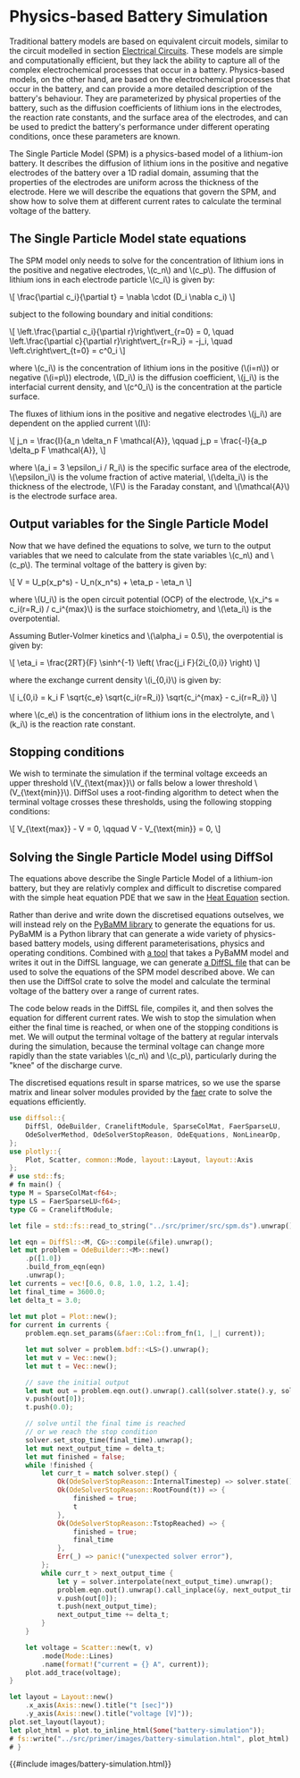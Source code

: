 # Physics-based Battery Simulation

Traditional battery models are based on equivalent circuit models, similar to the circuit modelled in section [Electrical Circuits](./electrical_circuits.md). 
These models are simple and computationally efficient, but they lack the ability to capture all of the complex electrochemical processes that occur in a battery.
Physics-based models, on the other hand, are based on the electrochemical processes that occur in the battery, and can provide a more detailed description of the battery's behaviour.
They are parameterized by physical properties of the battery, such as the diffusion coefficients of lithium ions in the electrodes, the reaction rate constants, and the surface area of the electrodes,
and can be used to predict the battery's performance under different operating conditions, once these parameters are known.

The Single Particle Model (SPM) is a physics-based model of a lithium-ion battery. It describes the diffusion of lithium ions in the positive and negative electrodes of the battery over a 1D radial domain, assuming that the properties of the electrodes are uniform across the thickness of the electrode. Here we will describe the equations that govern the SPM, and show how to solve them at different current rates to calculate the terminal voltage of the battery.

## The Single Particle Model state equations

The SPM model only needs to solve for the concentration of lithium ions in the positive and negative electrodes, \\(c_n\\) and \\(c_p\\). The diffusion of lithium ions in each electrode particle \\(c_i\\) is given by:

\\[
\frac{\partial c_i}{\partial t} = \nabla \cdot (D_i \nabla c_i)
\\]

subject to the following boundary and initial conditions:

\\[
\left.\frac{\partial c_i}{\partial r}\right\vert_{r=0} = 0, \quad \left.\frac{\partial c}{\partial r}\right\vert_{r=R_i} = -j_i, \quad \left.c\right\vert_{t=0} = c^0_i
\\]

where \\(c_i\\) is the concentration of lithium ions in the positive (\\(i=n\\)) or negative (\\(i=p\\)) electrode, \\(D_i\\) is the diffusion coefficient, \\(j_i\\) is the interfacial current density, and \\(c^0_i\\) is the concentration at the particle surface.

The fluxes of lithium ions in the positive and negative electrodes \\(j_i\\) are dependent on the applied current \\(I\\):

\\[
j_n = \frac{I}{a_n \delta_n F \mathcal{A}}, \qquad
j_p = \frac{-I}{a_p \delta_p F \mathcal{A}},
\\]

where \\(a_i = 3 \epsilon_i / R_i\\) is the specific surface area of the electrode, \\(\epsilon_i\\) is the volume fraction of active material, \\(\delta_i\\) is the thickness of the electrode, \\(F\\) is the Faraday constant, and \\(\mathcal{A}\\) is the electrode surface area.

## Output variables for the Single Particle Model

Now that we have defined the equations to solve, we turn to the output variables that we need to calculate from the state variables \\(c_n\\) and \\(c_p\\). The terminal voltage of the battery is given by:

\\[
V = U_p(x_p^s) - U_n(x_n^s) + \eta_p - \eta_n
\\]

where \\(U_i\\) is the open circuit potential (OCP) of the electrode, \\(x_i^s = c_i(r=R_i) / c_i^{max}\\) is the surface stoichiometry, and \\(\eta_i\\) is the overpotential.

Assuming Butler-Volmer kinetics and \\(\alpha_i = 0.5\\), the overpotential is given by:

\\[
\eta_i = \frac{2RT}{F} \sinh^{-1} \left( \frac{j_i F}{2i_{0,i}} \right)
\\]

where the exchange current density \\(i_{0,i}\\) is given by:

\\[
i_{0,i} = k_i F \sqrt{c_e} \sqrt{c_i(r=R_i)} \sqrt{c_i^{max} - c_i(r=R_i)}
\\]

where \\(c_e\\) is the concentration of lithium ions in the electrolyte, and \\(k_i\\) is the reaction rate constant.

## Stopping conditions

We wish to terminate the simulation if the terminal voltage exceeds an upper threshold \\(V_{\text{max}}\\) or falls below a lower threshold \\(V_{\text{min}}\\). DiffSol uses a root-finding algorithm to detect when the terminal voltage crosses these thresholds, using the following stopping conditions:

\\[
V_{\text{max}} - V = 0, \qquad
V - V_{\text{min}} = 0, 
\\]


## Solving the Single Particle Model using DiffSol

The equations above describe the Single Particle Model of a lithium-ion battery, but they are relativly complex and difficult to discretise compared with the simple heat equation PDE that we saw in the [Heat Equation](./heat_equation.md) section.

Rather than derive and write down the discretised equations outselves, we will instead rely on the [PyBaMM library](https://pybamm.org/) to generate the equations for us. PyBaMM is a Python library that can generate a wide variety of physics-based battery models, using different parameterisations, physics and operating conditions. Combined with [a tool](https://github.com/martinjrobins/pybamm2diffsl) that takes a PyBaMM model and writes it out in the DiffSL language, we can generate [a DiffSL file](src/spm.ds) that can be used to solve the equations of the SPM model described above. We can then use the DiffSol crate to solve the model and calculate the terminal voltage of the battery over a range of current rates.

The code below reads in the DiffSL file, compiles it, and then solves the equation for different current rates. We wish to stop the simulation when either the final time is reached, or when one of the stopping conditions is met. We will output the terminal voltage of the battery at regular intervals during the simulation, because the terminal voltage can change more rapidly than the state variables \\(c_n\\) and \\(c_p\\), particularly during the "knee" of the discharge curve.

The discretised equations result in sparse matrices, so we use the sparse matrix and linear solver modules provided by the [faer](https://github.com/sarah-quinones/faer-rs) crate to solve the equations efficiently.


```rust
use diffsol::{
    DiffSl, OdeBuilder, CraneliftModule, SparseColMat, FaerSparseLU, 
    OdeSolverMethod, OdeSolverStopReason, OdeEquations, NonLinearOp,
};
use plotly::{
    Plot, Scatter, common::Mode, layout::Layout, layout::Axis
};
# use std::fs;
# fn main() {
type M = SparseColMat<f64>;
type LS = FaerSparseLU<f64>;
type CG = CraneliftModule;

let file = std::fs::read_to_string("../src/primer/src/spm.ds").unwrap();

let eqn = DiffSl::<M, CG>::compile(&file).unwrap();
let mut problem = OdeBuilder::<M>::new()
    .p([1.0])
    .build_from_eqn(eqn)
    .unwrap();
let currents = vec![0.6, 0.8, 1.0, 1.2, 1.4];
let final_time = 3600.0;
let delta_t = 3.0;
    
let mut plot = Plot::new();
for current in currents {
    problem.eqn.set_params(&faer::Col::from_fn(1, |_| current));

    let mut solver = problem.bdf::<LS>().unwrap();
    let mut v = Vec::new();
    let mut t = Vec::new();

    // save the initial output
    let mut out = problem.eqn.out().unwrap().call(solver.state().y, solver.state().t);
    v.push(out[0]);
    t.push(0.0);

    // solve until the final time is reached
    // or we reach the stop condition
    solver.set_stop_time(final_time).unwrap();
    let mut next_output_time = delta_t;
    let mut finished = false;
    while !finished {
        let curr_t = match solver.step() {
            Ok(OdeSolverStopReason::InternalTimestep) => solver.state().t,
            Ok(OdeSolverStopReason::RootFound(t)) => {
                finished = true;
                t
            },
            Ok(OdeSolverStopReason::TstopReached) => {
                finished = true;
                final_time
            },
            Err(_) => panic!("unexpected solver error"),
        };
        while curr_t > next_output_time {
            let y = solver.interpolate(next_output_time).unwrap();
            problem.eqn.out().unwrap().call_inplace(&y, next_output_time, &mut out);
            v.push(out[0]);
            t.push(next_output_time);
            next_output_time += delta_t;
        }
    }

    let voltage = Scatter::new(t, v)
        .mode(Mode::Lines)
        .name(format!("current = {} A", current));
    plot.add_trace(voltage);
}

let layout = Layout::new()
    .x_axis(Axis::new().title("t [sec]"))
    .y_axis(Axis::new().title("voltage [V]"));
plot.set_layout(layout);
let plot_html = plot.to_inline_html(Some("battery-simulation"));
# fs::write("../src/primer/images/battery-simulation.html", plot_html).expect("Unable to write file");
# }
```

{{#include images/battery-simulation.html}}

